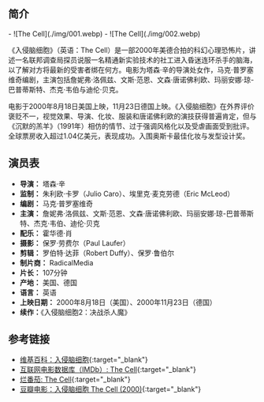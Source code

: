 ##  简介

<div class="grid cards" markdown>
- ![The Cell](./img/001.webp)
- ![The Cell](./img/002.webp)
</div>


《入侵脑细胞》（英语：The Cell）是一部2000年美德合拍的科幻心理恐怖片，讲述一名联邦调查局探员说服一名精通新实验技术的社工进入昏迷连环杀手的脑海，以了解对方将最新的受害者绑在何方。电影为塔森·辛的导演处女作，马克·普罗塞维奇编剧，主演包括詹妮弗·洛佩兹、文斯·范恩、文森·唐诺佛利欧、玛丽安娜·琼-巴普蒂斯特、杰克·韦伯与迪伦·贝克。

电影于2000年8月18日美国上映，11月23日德国上映。《入侵脑细胞》在外界评价褒贬不一，视觉效果、导演、化妆、服装和唐诺佛利欧的演技获得普遍肯定，但与《沉默的羔羊》（1991年）相仿的情节、过于强调风格化以及受虐画面受到批评。全球票房收入超过1.04亿美元，表现成功。入围奥斯卡最佳化妆与发型设计奖。


## 演员表

* **导演：** 塔森·辛
* **监制：** 朱利欧·卡罗（Julio Caro）、埃里克·麦克劳德（Eric McLeod） 
* **编剧：** 马克·普罗塞维奇
* **主演：** 詹妮弗·洛佩兹、文斯·范恩、文森·唐诺佛利欧、玛丽安娜·琼-巴普蒂斯特、杰克·韦伯、迪伦·贝克
* **配乐：** 霍华德·肖
* **摄影：** 保罗·劳费尔（Paul Laufer）
* **剪辑：** 罗伯特·达菲（Robert Duffy）、保罗·鲁伯尔
* **制片商：** RadicalMedia
* **片长：** 107分钟
* **产地：** 美国、德国
* **语言：** 英语
* **上映日期：** 2000年8月18日（美国）、2000年11月23日（德国）
* **续作：**《入侵脑细胞2：决战杀人魔》


## 参考链接

* [维基百科：入侵脑细胞](https://zh.wikipedia.org/wiki/%E5%85%A5%E4%BE%B5%E8%85%A6%E7%B4%B0%E8%83%9E){:target="_blank"}
* [互联网电影数据库（IMDb）: The Cell](https://www.imdb.com/title/tt0209958/){:target="_blank"}
* [烂番茄: The Cell](https://www.rottentomatoes.com/m/the_cell_2000){:target="_blank"}
* [豆瓣电影：入侵脑细胞 The Cell (2000)](https://movie.douban.com/subject/1293171/){:target="_blank"}
